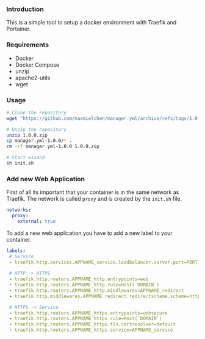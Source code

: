 
### Introduction

This is a simple tool to setup a docker environment with Traefik and Portainer.

### Requirements

- Docker
- Docker Compose
- unzip
- apache2-utils
- wget

### Usage

```bash
# Clone the repository 
wget "https://github.com/maxmielchen/manager.yml/archive/refs/tags/1.0.0.zip"

# Unzip the repository
unzip 1.0.0.zip
cp manager.yml-1.0.0/* .
rm -rf manager.yml-1.0.0 1.0.0.zip

# Start wizard
sh init.sh
```

### Add new Web Application

First of all its important that your container is in the same network as Traefik.
The network is called `proxy` and is created by the `init.sh` file.

```yaml
networks:
  proxy:
    external: true
```

To add a new web application you have to add a new label to your container.

```yaml
labels:
 # Service
 - traefik.http.services.APPNAME_service.loadbalancer.server.port=PORT
 
 # HTTP -> HTTPS
 - traefik.http.routers.APPNAME_http.entrypoints=web
 - traefik.http.routers.APPNAME_http.rule=Host(`DOMAIN`)
 - traefik.http.routers.APPNAME_http.middlewares=APPNAME_redirect
 - traefik.http.middlewares.APPNAME_redirect.redirectscheme.scheme=https

 # HTTPS -> Service
 - traefik.http.routers.APPNAME_https.entrypoints=websecure
 - traefik.http.routers.APPNAME_https.rule=Host(`DOMAIN`)
 - traefik.http.routers.APPNAME_https.tls.certresolver=default 
 - traefik.http.routers.APPNAME_https.service=APPNAME_service
```



